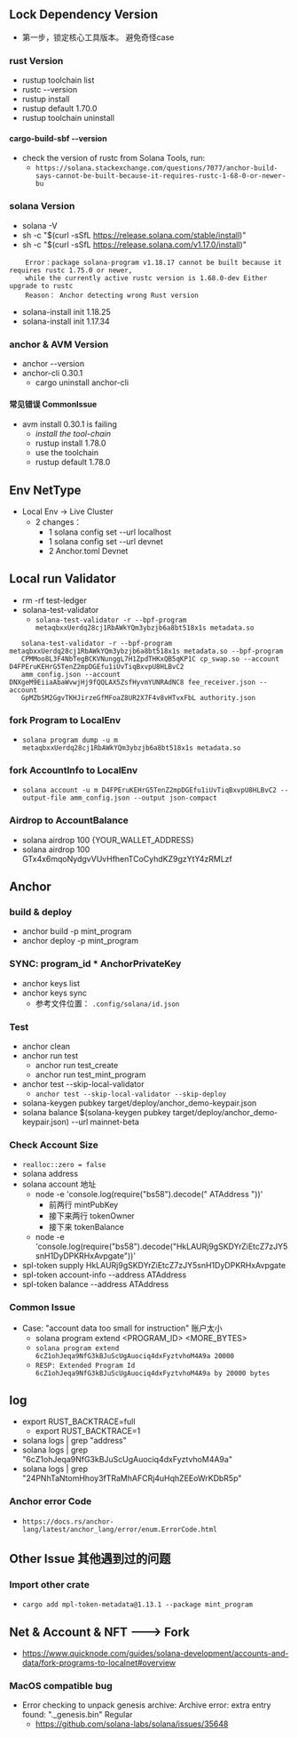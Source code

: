 ## Lock Dependency Version

- 第一步，锁定核心工具版本。 避免奇怪case

### rust Version

- rustup toolchain list
- rustc --version
- rustup install
- rustup default 1.70.0
- rustup toolchain uninstall <version>

#### cargo-build-sbf --version

- check the version of rustc from Solana Tools, run:
    - `https://solana.stackexchange.com/questions/7077/anchor-build-says-cannot-be-built-because-it-requires-rustc-1-68-0-or-newer-bu`

### solana Version

- solana -V
- sh -c "$(curl -sSfL https://release.solana.com/stable/install)"
- sh -c "$(curl -sSfL https://release.solana.com/v1.17.0/install)"

```
    Error：package solana-program v1.18.17 cannot be built because it requires rustc 1.75.0 or newer, 
    while the currently active rustc version is 1.68.0-dev Either upgrade to rustc
    Reason： Anchor detecting wrong Rust version
```

- solana-install init 1.18.25
- solana-install init 1.17.34

### anchor & AVM Version

- anchor --version
- anchor-cli 0.30.1
    - cargo uninstall anchor-cli

#### 常见错误 CommonIssue

- avm install 0.30.1 is failing
    - *install the tool-chain*
    - rustup install 1.78.0
    - use the toolchain
    - rustup default 1.78.0

## Env NetType

- Local Env ->  Live Cluster
    - 2 changes：
        - 1 solana config set --url localhost
        - 1 solana config set --url devnet
        - 2 Anchor.toml Devnet

## Local run Validator

- rm -rf test-ledger
- solana-test-validator
    - `solana-test-validator -r --bpf-program metaqbxxUerdq28cj1RbAWkYQm3ybzjb6a8bt518x1s metadata.so`

```
   solana-test-validator -r --bpf-program metaqbxxUerdq28cj1RbAWkYQm3ybzjb6a8bt518x1s metadata.so --bpf-program
   CPMMoo8L3F4NbTegBCKVNunggL7H1ZpdTHKxQB5qKP1C cp_swap.so --account D4FPEruKEHrG5TenZ2mpDGEfu1iUvTiqBxvpU8HLBvC2
   amm_config.json --account DNXgeM9EiiaAbaWvwjHj9fQQLAX5ZsfHyvmYUNRAdNC8 fee_receiver.json --account
   GpMZbSM2GgvTKHJirzeGfMFoaZ8UR2X7F4v8vHTvxFbL authority.json
```

### fork Program to LocalEnv

- `solana program dump -u m metaqbxxUerdq28cj1RbAWkYQm3ybzjb6a8bt518x1s metadata.so`

### fork AccountInfo to LocalEnv

- `solana account -u m D4FPEruKEHrG5TenZ2mpDGEfu1iUvTiqBxvpU8HLBvC2 --output-file amm_config.json --output json-compact`

### Airdrop to AccountBalance

- solana airdrop 100 {YOUR_WALLET_ADDRESS}
- solana airdrop 100 GTx4x6mqoNydgvVUvHfhenTCoCyhdKZ9gzYtY4zRMLzf

## Anchor

### build & deploy

- anchor build -p mint_program
- anchor deploy -p mint_program

### SYNC: program_id * AnchorPrivateKey

- anchor keys list
- anchor keys sync
    - 参考文件位置： `.config/solana/id.json`

### Test

- anchor clean
- anchor run test
    - anchor run test_create
    - anchor run test_mint_program
- anchor test --skip-local-validator
    - `anchor test --skip-local-validator --skip-deploy`
- solana-keygen pubkey target/deploy/anchor_demo-keypair.json
- solana balance $(solana-keygen pubkey target/deploy/anchor_demo-keypair.json) --url mainnet-beta

### Check Account Size

- `realloc::zero = false`
- solana address
- solana account 地址
    - node -e 'console.log(require("bs58").decode("   ATAddress   "))'
        - 前两行 mintPubKey
        - 接下来两行 tokenOwner
        - 接下来 tokenBalance
    - node -e 'console.log(require("bs58").decode("HkLAURj9gSKDYrZiEtcZ7zJY5snH1DyDPKRHxAvpgate"))'
- spl-token supply HkLAURj9gSKDYrZiEtcZ7zJY5snH1DyDPKRHxAvpgate
- spl-token account-info --address ATAddress
- spl-token balance --address ATAddress

### Common Issue

- Case: "account data too small for instruction" 账户太小
    - solana program extend <PROGRAM_ID> <MORE_BYTES>
    - `solana program extend 6cZ1ohJeqa9NfG3kBJuScUgAuociq4dxFyztvhoM4A9a 20000`
    - `RESP: Extended Program Id 6cZ1ohJeqa9NfG3kBJuScUgAuociq4dxFyztvhoM4A9a by 20000 bytes`

## log

- export RUST_BACKTRACE=full
    - export RUST_BACKTRACE=1
- solana logs | grep "address"
- solana logs | grep "6cZ1ohJeqa9NfG3kBJuScUgAuociq4dxFyztvhoM4A9a"
- solana logs | grep "24PNhTaNtomHhoy3fTRaMhAFCRj4uHqhZEEoWrKDbR5p"

### Anchor error Code

- `https://docs.rs/anchor-lang/latest/anchor_lang/error/enum.ErrorCode.html`

## Other Issue 其他遇到过的问题

### Import other crate

- `cargo add mpl-token-metadata@1.13.1 --package mint_program`

## Net & Account & NFT ---> Fork

- https://www.quicknode.com/guides/solana-development/accounts-and-data/fork-programs-to-localnet#overview

### MacOS compatible bug

- Error checking to unpack genesis archive: Archive error: extra entry found: "._genesis.bin" Regular
    - https://github.com/solana-labs/solana/issues/35648
